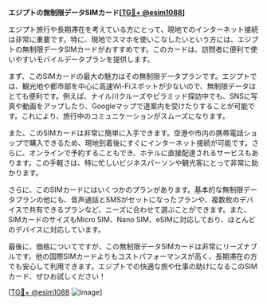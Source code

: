 **エジプトの無制限データSIMカード[[TG💪+ @esim1088](https://t.me/s/esim1088)]**

エジプト旅行や長期滞在を考えている方にとって、現地でのインターネット接続は非常に重要です。特に、現地でスマホを使いこなしたいという方には、エジプトの無制限データSIMカードがおすすめです。このカードは、訪問者に便利で使いやすいモバイルデータプランを提供します。

まず、このSIMカードの最大の魅力はその無制限データプランです。エジプトでは、観光地や都市部を中心に高速Wi-Fiスポットが少ないので、無制限データはとても便利です。例えば、ナイル川クルーズやピラミッド探訪中でも、SNSに写真や動画をアップしたり、Googleマップで道案内を受けたりすることが可能です。これにより、旅行中のコミュニケーションがスムーズになります。

また、このSIMカードは非常に簡単に入手できます。空港や市内の携帯電話ショップで購入できるため、現地到着後にすぐにインターネット接続が可能です。さらに、オンラインで予約することもでき、ホテルに直接配達されるサービスもあります。この手軽さは、特に忙しいビジネスパーソンや観光客にとって非常に助かります。

さらに、このSIMカードにはいくつかのプランがあります。基本的な無制限データプランの他にも、音声通話とSMSがセットになったプランや、複数枚のデバイスで共有できるプランなど、ニーズに合わせて選ぶことができます。また、SIMカードのサイズもMicro SIM、Nano SIM、eSIMに対応しており、ほとんどのデバイスに対応しています。

最後に、価格についてですが、この無制限データSIMカードは非常にリーズナブルです。他の国際SIMカードよりもコストパフォーマンスが高く、長期滞在の方でも安心して利用できます。エジプトでの快適な旅や仕事の助けになるこのSIMカード、ぜひお試しください！

[[TG💪+ @esim1088](https://t.me/s/esim1088) ![Image](https://i.postimg.cc/Y0z9fWf4/image.png)]